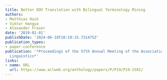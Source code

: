 ```yaml
---
title: Better OOV Translation with Bilingual Terminology Mining
authors:
- Matthias Huck
- Viktor Hangya
- Alexander Fraser
date: '2019-01-01'
publishDate: '2024-06-18T10:19:15.731475Z'
publication_types:
- paper-conference
publication: '*Proceedings of the 57th Annual Meeting of the Association for Computational
  Linguistics*'
links:
- name: URL
  url: https://www.aclweb.org/anthology/papers/P/P19/P19-1581/
---
```


